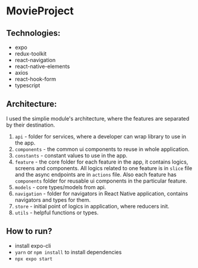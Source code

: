 # MovieProject

## Technologies:
 - expo
 - redux-toolkit
 - react-navigation
 - react-native-elements
 - axios
 - react-hook-form
 - typescript

## Architecture:

I used the simplie module's architecture, where the features are separated by their destination.

1. `api` - folder for services, where a developer can wrap library to use in the app.
2. `components` - the common ui components to reuse in whole application.
3. `constants` - constant values to use in the app.
4. `feature` - the core folder for each feature in the app, it contains logics, screens and components. All logics related to one feature is in `slice` file and the async endpoints are in `actions` file. Also each feature has `components` folder for reusable ui components in the particular feature.
5. `models` - core types/models from api.
6. `navigation` - folder for navigators in React Native application, contains navigators and types for them.
7. `store` - initial point of logics in application, where reducers init.
8. `utils` - helpful functions or types.


## How to run?

- install expo-cli
- `yarn` or `npm install` to install dependencies
- `npx expo start`